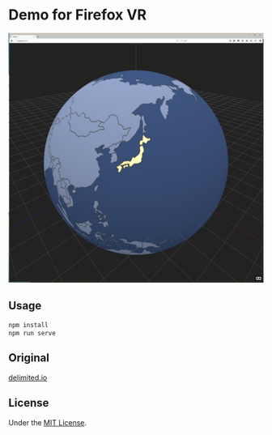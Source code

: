 # Demo for Firefox VR

![Screen Shot](https://github.com/nishioka/vr-globe/raw/master/src/images/ss.png "Screen Shot")

## Usage

```
npm install
npm run serve
```

## Original

[delimited.io](http://www.delimited.io/)

## License
Under the [MIT License](https://tldrlegal.com/l/mit).
